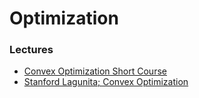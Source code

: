 # Optimization

### Lectures
- [Convex Optimization Short Course](https://stanford.edu/~boyd/papers/cvx_short_course.html)
- [Stanford Lagunita; Convex Optimization](https://lagunita.stanford.edu/courses/Engineering/CVX101/Winter2014/)